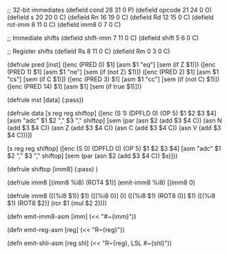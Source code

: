 ;; 32-bit immediates
(defield cond 28 31 0 P)
(defield opcode 21 24 0 O)
(defield s 20 20 0 C)
(defield Rn 16 19 0 C)
(defield Rd 12 15 0 C)
(defield rot-imm 8 11 0 C)
(defield imm8 0 7 0 C)

;; Immediate shifts
(defield shift-imm 7 11 0 C)
(defield shift 5 6 0 C)
 
;; Register shifts
(defield Rs 8 11 0 C)
(defield Rm 0 3 0 C)

(defrule pred
  [inst]
  ([enc (PRED 0) $1]
   [asm $1 "eq"]
   [sem (if Z $1)])
  ([enc (PRED 1) $1]
   [asm $1 "ne"]
   [sem (if (not Z) $1)])
  ([enc (PRED 2) $1]
   [asm $1 "cs"]
   [sem (if C $1)])
  ([enc (PRED 3) $1]
   [asm $1 "cc"]
   [sem (if (not C) $1)])
  ([enc (PRED 14) $1]
   [asm $1]
   [sem (if true $1)]))

(defrule inst
  [data]
  (:pass))

(defrule data
  [s reg reg shiftop]
  ([enc (S 1) (DPFLD 0) (OP 5) $1 $2 $3 $4]
   [asm "adc" $1 $2 "," $3 "," shiftop]
   [sem (par (asn $2 (add $3 $4 C))
             (asn N  (add $3 $4 C))
             (asn Z  (add $3 $4 C))
             (asn C  (add $3 $4 C))
             (asn V  (add $3 $4 C)))])
  
  [s reg reg shiftop]
  ([enc (S 0) (DPFLD 0) (OP 5) $1 $2 $3 $4]
   [asm "adc" $1 $2 "," $3 "," shiftop]
   [sem (par (asn $2 (add $3 $4 C)) $s)]))

(defrule shiftop
  [imm8]
  (:pass)
  )

(defrule imm8
  [(imm8 %i8) (ROT4 $1)]
  (emit-imm8 %i8)
  [(imm8 0)

(defrule imm8
  ([(%i8 $1)]           $1)
  ([(%i8 0)]            0)
  ([(%i8 $1) (ROT8 0)]  $1)
  ([(%i8 $1) (ROT8 $2)] (ror $1 (mul $2 2))))
   
  
(defn emit-imm8-asm
  [imm]
  (<< "#~{imm}"))

(defn emit-reg-asm
  [reg]
  (<< "R~{reg}"))

(defn emit-shli-asm
  [reg shl]
  (<< "R~{reg}, LSL #~{shl}"))

